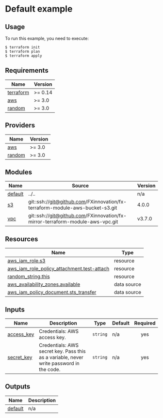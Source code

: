 # Default example

## Usage

To run this example, you need to execute:

```
$ terraform init
$ terraform plan
$ terraform apply
```

<!-- BEGINNING OF PRE-COMMIT-TERRAFORM DOCS HOOK -->
## Requirements

| Name | Version |
|------|---------|
| <a name="requirement_terraform"></a> [terraform](#requirement\_terraform) | >= 0.14 |
| <a name="requirement_aws"></a> [aws](#requirement\_aws) | >= 3.0 |
| <a name="requirement_random"></a> [random](#requirement\_random) | >= 3.0 |

## Providers

| Name | Version |
|------|---------|
| <a name="provider_aws"></a> [aws](#provider\_aws) | >= 3.0 |
| <a name="provider_random"></a> [random](#provider\_random) | >= 3.0 |

## Modules

| Name | Source | Version |
|------|--------|---------|
| <a name="module_default"></a> [default](#module\_default) | ../.. | n/a |
| <a name="module_s3"></a> [s3](#module\_s3) | git::ssh://git@github.com/FXinnovation/fx-terraform-module-aws-bucket-s3.git | 4.0.0 |
| <a name="module_vpc"></a> [vpc](#module\_vpc) | git::ssh://git@github.com/FXinnovation/fx-mirror-terraform-module-aws-vpc.git | v3.7.0 |

## Resources

| Name | Type |
|------|------|
| [aws_iam_role.s3](https://registry.terraform.io/providers/hashicorp/aws/latest/docs/resources/iam_role) | resource |
| [aws_iam_role_policy_attachment.test-attach](https://registry.terraform.io/providers/hashicorp/aws/latest/docs/resources/iam_role_policy_attachment) | resource |
| [random_string.this](https://registry.terraform.io/providers/hashicorp/random/latest/docs/resources/string) | resource |
| [aws_availability_zones.available](https://registry.terraform.io/providers/hashicorp/aws/latest/docs/data-sources/availability_zones) | data source |
| [aws_iam_policy_document.sts_transfer](https://registry.terraform.io/providers/hashicorp/aws/latest/docs/data-sources/iam_policy_document) | data source |

## Inputs

| Name | Description | Type | Default | Required |
|------|-------------|------|---------|:--------:|
| <a name="input_access_key"></a> [access\_key](#input\_access\_key) | Credentials: AWS access key. | `string` | n/a | yes |
| <a name="input_secret_key"></a> [secret\_key](#input\_secret\_key) | Credentials: AWS secret key. Pass this as a variable, never write password in the code. | `string` | n/a | yes |

## Outputs

| Name | Description |
|------|-------------|
| <a name="output_default"></a> [default](#output\_default) | n/a |
<!-- END OF PRE-COMMIT-TERRAFORM DOCS HOOK -->
